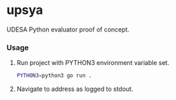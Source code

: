 # upsya
UDESA Python evaluator proof of concept.

### Usage
1. Run project with PYTHON3 environment variable set.
    ```sh
    PYTHON3=python3 go run .
    ```

2. Navigate to address as logged to stdout.
